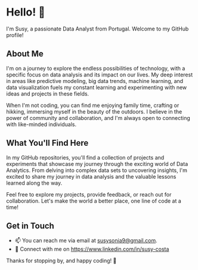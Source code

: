 # Hello! 👋

I'm Susy, a passionate Data Analyst from Portugal. Welcome to my GitHub profile!

## About Me

I'm on a journey to explore the endless possibilities of technology, with a specific focus on data analysis and its impact on our lives. My deep interest in areas like predictive modeling, big data trends, machine learning, and data visualization fuels my constant learning and experimenting with new ideas and projects in these fields.

When I'm not coding, you can find me enjoying family time, crafting or hikking, immersing myself in the beauty of the outdoors. I believe in the power of community and collaboration, and I'm always open to connecting with like-minded individuals.

## What You'll Find Here

In my GitHub repositories, you'll find a collection of projects and experiments that showcase my journey through the exciting world of Data Analytics. From delving into complex data sets to uncovering insights, I'm excited to share my journey in data analysis and the valuable lessons learned along the way.

Feel free to explore my projects, provide feedback, or reach out for collaboration. Let's make the world a better place, one line of code at a time!

## Get in Touch

- 📫 You can reach me via email at susysonia9@gmail.com.
- 💬 Connect with me on https://www.linkedin.com/in/susy-costa


Thanks for stopping by, and happy coding! 🚀
